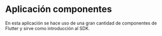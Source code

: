 # Aplicación componentes

En esta aplicación se hace uso de una gran cantidad de componentes de Flutter y sirve como introducción al SDK.
